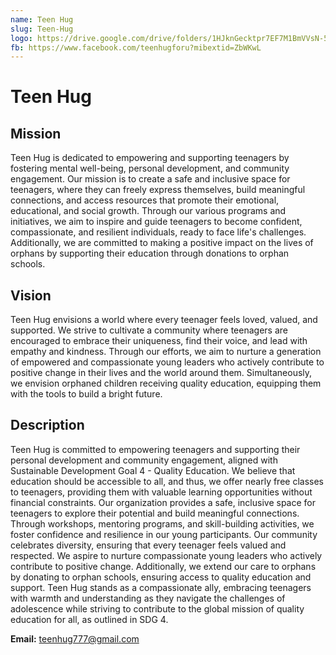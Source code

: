 ```yaml
---
name: Teen Hug
slug: Teen-Hug
logo: https://drive.google.com/drive/folders/1HJknGecktpr7EF7M1BmVVsN-5K8RoIY-
fb: https://www.facebook.com/teenhugforu?mibextid=ZbWKwL
---
```


# Teen Hug

## Mission

Teen Hug is dedicated to empowering and supporting teenagers by fostering mental well-being, personal development, and community engagement. Our mission is to create a safe and inclusive space for teenagers, where they can freely express themselves, build meaningful connections, and access resources that promote their emotional, educational, and social growth. Through our various programs and initiatives, we aim to inspire and guide teenagers to become confident, compassionate, and resilient individuals, ready to face life's challenges. Additionally, we are committed to making a positive impact on the lives of orphans by supporting their education through donations to orphan schools.

## Vision

Teen Hug envisions a world where every teenager feels loved, valued, and supported. We strive to cultivate a community where teenagers are encouraged to embrace their uniqueness, find their voice, and lead with empathy and kindness. Through our efforts, we aim to nurture a generation of empowered and compassionate young leaders who actively contribute to positive change in their lives and the world around them. Simultaneously, we envision orphaned children receiving quality education, equipping them with the tools to build a bright future.

## Description

Teen Hug is committed to empowering teenagers and supporting their personal development and community engagement, aligned with Sustainable Development Goal 4 - Quality Education. We believe that education should be accessible to all, and thus, we offer nearly free classes to teenagers, providing them with valuable learning opportunities without financial constraints. Our organization provides a safe, inclusive space for teenagers to explore their potential and build meaningful connections. Through workshops, mentoring programs, and skill-building activities, we foster confidence and resilience in our young participants. Our community celebrates diversity, ensuring that every teenager feels valued and respected. We aspire to nurture compassionate young leaders who actively contribute to positive change. Additionally, we extend our care to orphans by donating to orphan schools, ensuring access to quality education and support. Teen Hug stands as a compassionate ally, embracing teenagers with warmth and understanding as they navigate the challenges of adolescence while striving to contribute to the global mission of quality education for all, as outlined in SDG 4.

**Email:** teenhug777@gmail.com
